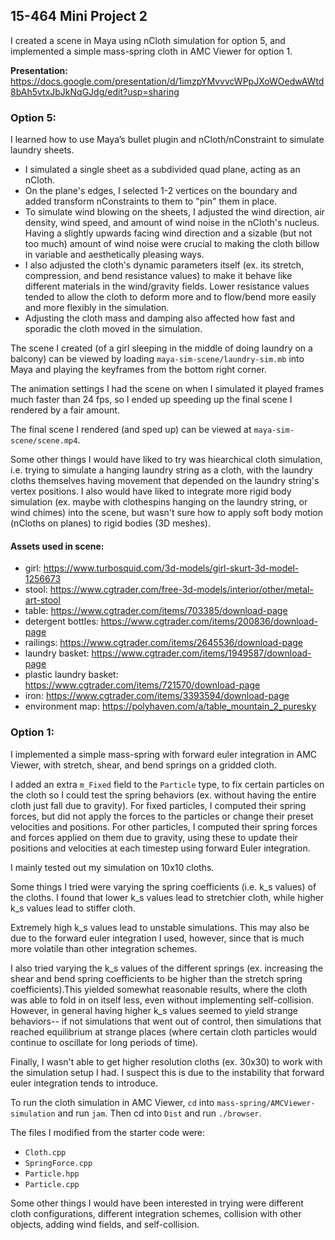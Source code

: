 ## 15-464 Mini Project 2

I created a scene in Maya using nCloth simulation for option 5, and implemented a simple mass-spring cloth in AMC Viewer for option 1.

**Presentation:** https://docs.google.com/presentation/d/1imzpYMvvvcWPpJXoWOedwAWtd8bAh5vtxJbJkNqGJdg/edit?usp=sharing 

### Option 5: 
I learned how to use Maya’s bullet plugin and nCloth/nConstraint to simulate laundry sheets. 
- I simulated a single sheet as a subdivided quad plane, acting as an nCloth. 
- On the plane's edges, I selected 1-2 vertices on the boundary and added transform nConstraints to them to "pin" them in place. 
- To simulate wind blowing on the sheets, I adjusted the wind direction, air density, wind speed, and amount of wind noise in the nCloth's nucleus. Having a slightly upwards facing wind direction and a sizable (but not too much) amount of wind noise were crucial to making the cloth billow in variable and aesthetically pleasing ways. 
- I also adjusted the cloth's dynamic parameters itself (ex. its stretch, compression, and bend resistance values) to make it behave like different materials in the wind/gravity fields. Lower resistance values tended to allow the cloth to deform more and to flow/bend more easily and more flexibly in the simulation. 
- Adjusting the cloth mass and damping also affected how fast and sporadic the cloth moved in the simulation. 

The scene I created (of a girl sleeping in the middle of doing laundry on a balcony) can be viewed by loading `maya-sim-scene/laundry-sim.mb` into Maya and playing the keyframes from the bottom right corner. 

The animation settings I had the scene on when I simulated it played frames much faster than 24 fps, so I ended up speeding up the final scene I rendered by a fair amount. 

The final scene I rendered (and sped up) can be viewed at `maya-sim-scene/scene.mp4`. 

Some other things I would have liked to try was hiearchical cloth simulation, i.e. trying to simulate a hanging laundry string as a cloth, with the laundry cloths themselves having movement that depended on the laundry string's vertex positions. I also would have liked to integrate more rigid body simulation (ex. maybe with clothespins hanging on the laundry string, or wind chimes) into the scene, but wasn't sure how to apply soft body motion (nCloths on planes) to rigid bodies (3D meshes).

#### Assets used in scene: 
- girl: https://www.turbosquid.com/3d-models/girl-skurt-3d-model-1256673 
- stool: https://www.cgtrader.com/free-3d-models/interior/other/metal-art-stool 
- table: https://www.cgtrader.com/items/703385/download-page 
- detergent bottles: https://www.cgtrader.com/items/200836/download-page 
- railings: https://www.cgtrader.com/items/2645536/download-page 
- laundry basket: https://www.cgtrader.com/items/1949587/download-page 
- plastic laundry basket: https://www.cgtrader.com/items/721570/download-page 
- iron: https://www.cgtrader.com/items/3393594/download-page 
- environment map: https://polyhaven.com/a/table_mountain_2_puresky 

### Option 1: 
I implemented a simple mass-spring with forward euler integration in AMC Viewer, with stretch, shear, and bend springs on a gridded cloth. 

I added an extra `m_Fixed` field to the `Particle` type, to fix certain particles on the cloth so I could test the spring behaviors (ex. without having the entire cloth just fall due to gravity). For fixed particles, I computed their spring forces, but did not apply the forces to the particles or change their preset velocities and positions. For other particles, I computed their spring forces and forces applied on them due to gravity, using these to update their positions and velocities at each timestep using forward Euler integration.

I mainly tested out my simulation on 10x10 cloths. 

Some things I tried were varying the spring coefficients (i.e. k_s values) of the cloths. I found that lower k_s values lead to stretchier cloth, while higher k_s values lead to stiffer cloth.  

Extremely high k_s values lead to unstable simulations. This may also be due to the forward euler integration I used, however, since that is much more volatile than other integration schemes. 

I also tried varying the k_s values of the different springs (ex. increasing the shear and bend spring coefficients to be higher than the stretch spring coefficients).This yielded somewhat reasonable results, where the cloth was able to fold in on itself less, even without implementing self-collision. However, in general having higher k_s values seemed to yield strange behaviors-- if not simulations that went out of control, then simulations that reached equilibrium at strange places (where certain cloth particles would continue to oscillate for long periods of time). 

Finally, I wasn't able to get higher resolution cloths (ex. 30x30) to work with the simulation setup I had. I suspect this is due to the instability that forward euler integration tends to introduce. 

To run the cloth simulation in AMC Viewer, `cd` into `mass-spring/AMCViewer-simulation` and run `jam`. Then cd into `Dist` and run `./browser`. 

The files I modified from the starter code were:
- `Cloth.cpp`
- `SpringForce.cpp`
- `Particle.hpp`
- `Particle.cpp`

Some other things I would have been interested in trying were different cloth configurations, different integration schemes, collision with other objects, adding wind fields, and self-collision.
